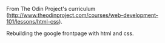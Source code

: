 From The Odin Project's curriculum (http://www.theodinproject.com/courses/web-development-101/lessons/html-css).

Rebuilding the google frontpage with html and css.
